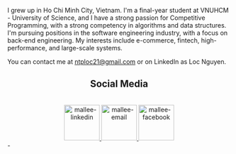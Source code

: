 I grew up in Ho Chi Minh City, Vietnam. I'm a final-year student at VNUHCM - University of Science, and I have a strong passion for Competitive Programming, with a strong competency in algorithms and data structures. I'm pursuing positions in the software engineering industry, with a focus on back-end engineering. My interests include e-commerce, fintech, high-performance, and large-scale systems.

You can contact me at ntploc21@gmail.com or on LinkedIn as Loc Nguyen.

<!--
<h2 align="center">Github stats</h2>
<div align="center">
  <img align="center" src="https://github-readme-stats.vercel.app/api?username=ntploc21&bg_color=30,19c9fa,1977fa&title_color=fff&text_color=fff&icon_color=023047&show_icons=true" />
</div>
-->


<h2 align="center">Social Media</h2>
<br>

<div align="center">
  <a href="https://www.linkedin.com/in/ntploc21/" target="_blank">
    <img src="https://img.icons8.com/fluency/344/linkedin.png" style="width:80px;height:80px" alt="mallee-linkedin" />
  </a>
  <a href="mailto:ntploc21@gmail.com" target="top">
    <img src="https://img.icons8.com/fluency/344/gmail.png" style="width:80px;height:80px" alt="mallee-email" />
  </a>
  <a href="https://www.facebook.com/ntploc.21/" target="_blank">
    <img src="https://img.icons8.com/fluency/344/facebook.png" style="width:80px;height:80px" alt="mallee-facebook" />
  </a>
</div>
-



<!--
**ntploc21/ntploc21** is a ✨ _special_ ✨ repository because its `README.md` (this file) appears on your GitHub profile.

Here are some ideas to get you started:

- 🔭 I’m currently working on ...
- 🌱 I’m currently learning ...
- 👯 I’m looking to collaborate on ...
- 🤔 I’m looking for help with ...
- 💬 Ask me about ...
- 📫 How to reach me: ...
- 😄 Pronouns: ...
- ⚡ Fun fact: ...
-->
